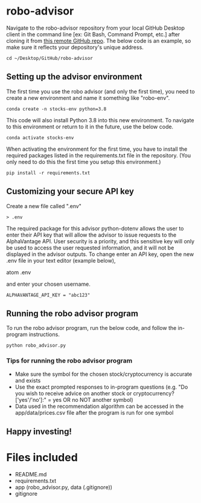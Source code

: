 # robo-advisor
Navigate to the robo-advisor repository from your local GitHub Desktop client in the command line [ex: Git Bash, Command Prompt, etc.] after cloning it from [this remote GitHub repo](https://github.com/kmace999/robo-advisor). The below code is an example, so make sure it reflects your depository's unique address.

`cd ~/Desktop/GitHub/robo-advisor`

## Setting up the advisor environment
The first time you use the robo advisor (and only the first time), you need to create a new environment and name it something like "robo-env".

`conda create -n stocks-env python=3.8`

This code will also install Python 3.8 into this new environment. To navigate to this environment or return to it in the future, use the below code.

`conda activate stocks-env`

When activating the environment for the first time, you have to install the required packages listed in the requirements.txt file in the repository. (You only need to do this the first time you setup this environment.)

`pip install -r requirements.txt`

## Customizing your secure API key

Create a new file called ".env"

`> .env`

The required package for this advisor python-dotenv allows the user to enter their API key that will allow the advisor to issue requests to the AlphaVantage API. User security is a priority, and this sensitive key will only be used to access the user requested information, and it will not be displayed in the advisor outputs. To change enter an API key, open the new .env file in your text editor (example below),

atom .env

and enter your chosen username.

`ALPHAVANTAGE_API_KEY = "abc123"`

## Running the robo advisor program
To run the robo advisor program, run the below code, and follow the in-program instructions.

`python robo_advisor.py`

### Tips for running the robo advisor program
- Make sure the symbol for the chosen stock/cryptocurrency is accurate and exists
- Use the exact prompted responses to in-program questions (e.g. "Do you wish to receive advice on another stock or cryptocurrency? ['yes'/'no']:" = yes OR no NOT another symbol)
- Data used in the recommendation algorithm can be accessed in the app/data/prices.csv file after the program is run for one symbol

## Happy investing!

# Files included
- README.md
- requirements.txt
- app (robo_advisor.py, data (.gitignore))
- gitignore
